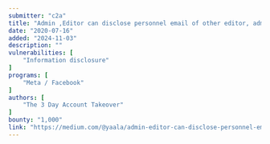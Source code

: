```yaml
---
submitter: "c2a"
title: "Admin ,Editor can disclose personnel email of other editor, admin on page(who created shop)"
date: "2020-07-16"
added: "2024-11-03"
description: ""
vulnerabilities: [
    "Information disclosure"
]
programs: [
    "Meta / Facebook"
]
authors: [
    "The 3 Day Account Takeover"
]
bounty: "1,000"
link: "https://medium.com/@yaala/admin-editor-can-disclose-personnel-email-of-other-editor-admin-on-page-who-created-shop-57c35ed9f9b7"
---
```




